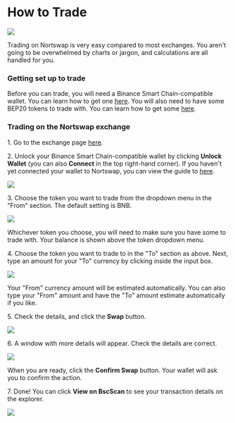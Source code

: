 # How to Trade

![](../../.gitbook/assets/docs-masthead-5-.png)

Trading on Nortswap is very easy compared to most exchanges. You aren't going to be overwhelmed by charts or jargon, and calculations are all handled for you.

### Getting set up to trade

Before you can trade, you will need a Binance Smart Chain-compatible wallet. You can learn how to get one [here](https://docs.nortswap.finance/get-started/wallet-guide). You will also need to have some BEP20 tokens to trade with. You can learn how to get some [here](https://docs.nortswap.finance/get-started/bep20-guide).

### Trading on the Nortswap exchange

1\. Go to the exchange page [here](https://exchange.nortswap.finance/#/swap).

2\. Unlock your Binance Smart Chain-compatible wallet by clicking **Unlock Wallet** (you can also **Connect** in the top right-hand corner). If you haven't yet connected your wallet to Nortswap, you can view the guide to [here](https://docs.nortswap.finance/get-started/connection-guide).

![](<../../.gitbook/assets/image (155).png>)

3\. Choose the token you want to trade from the dropdown menu in the "From" section. The default setting is BNB.

![](<../../.gitbook/assets/image (110).png>)

Whichever token you choose, you will need to make sure you have some to trade with. Your balance is shown above the token dropdown menu.

4\. Choose the token you want to trade to in the "To" section as above. Next, type an amount for your "To" currency by clicking inside the input box.

![](<../../.gitbook/assets/image (3).png>)

Your "From" currency amount will be estimated automatically. You can also type your "From" amount and have the "To" amount estimate automatically if you like.

5\. Check the details, and click the **Swap** button.

![](<../../.gitbook/assets/image (63).png>)

6\. A window with more details will appear. Check the details are correct.

![](<../../.gitbook/assets/image (58).png>)

When you are ready, click the **Confirm Swap** button. Your wallet will ask you to confirm the action.

7\. Done! You can click **View on BscScan** to see your transaction details on the explorer.

![](<../../.gitbook/assets/image (23).png>)
